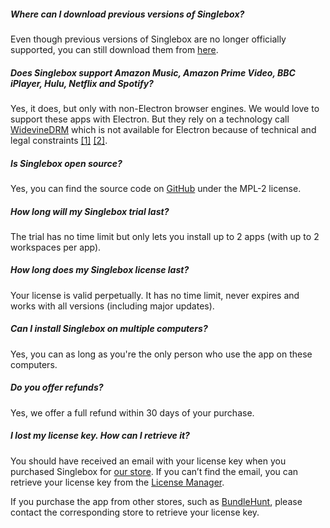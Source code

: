 ##### Where can I download previous versions of Singlebox?
Even though previous versions of Singlebox are no longer officially supported, you can still download them from [here](https://github.com/atomery/singlebox/releases).

##### Does Singlebox support Amazon Music, Amazon Prime Video, BBC iPlayer, Hulu, Netflix and Spotify?
Yes, it does, but only with non-Electron browser engines. We would love to support these apps with Electron. But they rely on a technology call [WidevineDRM](https://en.wikipedia.org/wiki/Widevine) which is not available for Electron because of technical and legal constraints [\[1\]](https://electronjs.org/docs/tutorial/testing-widevine-cdm) [\[2\]](https://www.theregister.co.uk/2019/04/03/googles_widevine_drm/).

##### Is Singlebox open source?
Yes, you can find the source code on [GitHub](https://github.com/atomery/singlebox) under the MPL-2 license.

##### How long will my Singlebox trial last?
The trial has no time limit but only lets you install up to 2 apps (with up to 2 workspaces per app).

##### How long does my Singlebox license last?
Your license is valid perpetually. It has no time limit, never expires and works with all versions (including major updates).

##### Can I install Singlebox on multiple computers?
Yes, you can as long as you're the only person who use the app on these computers.

##### Do you offer refunds?
Yes, we offer a full refund within 30 days of your purchase.

##### I lost my license key. How can I retrieve it?
You should have received an email with your license key when you purchased Singlebox for [our store](https://webcatalog.onfastspring.com/). If you can’t find the email, you can retrieve your license key from the [License Manager](https://webcatalog.onfastspring.com/account).

If you purchase the app from other stores, such as [BundleHunt](https://bundlehunt.com/), please contact the corresponding store to retrieve your license key.
